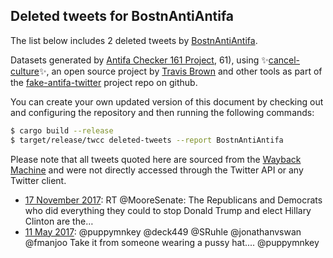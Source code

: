## Deleted tweets for BostnAntiAntifa

The list below includes 2 deleted tweets by
[BostnAntiAntifa](https://twitter.com/BostnAntiAntifa).



Datasets generated by [Antifa Checker 161 Project](https://twitter.com/antifacheck161), 61), using ✨[cancel-culture](https://github.com/travisbrown/cancel-culture)✨, an open source project by 
[Travis Brown](https://twitter.com/travisbrown) and other tools as part of the 
[fake-antifa-twitter](https://github.com/antifacheck161/fake-antifa-twitter) project repo on github.

You can create your own updated version of this document by checking out and configuring the
repository and then running the following commands:

```bash
$ cargo build --release
$ target/release/twcc deleted-tweets --report BostnAntiAntifa
```

Please note that all tweets quoted here are sourced from the
[Wayback Machine](https://web.archive.org) and were not directly accessed through the Twitter API or
any Twitter client.

* [17 November 2017](https://web.archive.org/web/20171117150914/https://twitter.com/BostnAntiAntifa/status/931539735050379264): RT @MooreSenate: The Republicans and Democrats who did everything they could to stop Donald Trump and elect Hillary Clinton are the…  <!--931539735050379264-->
* [11 May 2017](https://web.archive.org/web/20170511103744/https://twitter.com/BostnAntiAntifa/status/862617715349049345): @puppymnkey @deck449 @SRuhle @jonathanvswan @fmanjoo Take it from someone wearing a pussy hat.... @puppymnkey <!--862617715349049345-->
